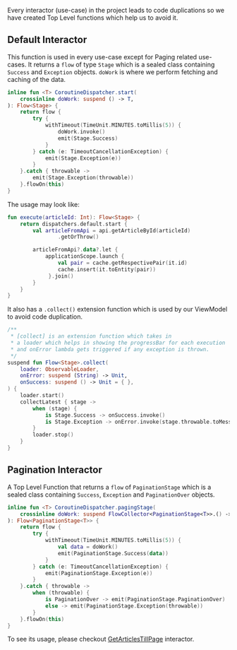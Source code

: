 Every interactor (use-case) in the project leads to code duplications so we have created Top Level functions which help us to avoid it. 

## Default Interactor

This function is used in every use-case except for Paging related use-cases. It returns a `flow` of type `Stage` which is a sealed class containing `Success` and `Exception` objects. `doWork` is where we perform fetching and caching of the data.

```kotlin
inline fun <T> CoroutineDispatcher.start(
    crossinline doWork: suspend () -> T,
): Flow<Stage> {
    return flow {
        try {
            withTimeout(TimeUnit.MINUTES.toMillis(5)) {
                doWork.invoke()
                emit(Stage.Success)
            }
        } catch (e: TimeoutCancellationException) {
            emit(Stage.Exception(e))
        }
    }.catch { throwable ->
        emit(Stage.Exception(throwable))
    }.flowOn(this)
}

```

The usage may look like:
```kotlin
fun execute(articleId: Int): Flow<Stage> {
    return dispatchers.default.start {
        val articleFromApi = api.getArticleById(articleId)
                .getOrThrow()

        articleFromApi?.data?.let {
            applicationScope.launch {
                val pair = cache.getRespectivePair(it.id)
                cache.insert(it.toEntity(pair))
             }.join()
        }
    }
}
```

It also has a `.collect()` extension function which is used by our ViewModel to avoid code duplication.

```kotlin
/**
 * [collect] is an extension function which takes in
 * a loader which helps in showing the progressBar for each execution
 * and onError lambda gets triggered if any exception is thrown.
 */
suspend fun Flow<Stage>.collect(
    loader: ObservableLoader,
    onError: suspend (String) -> Unit,
    onSuccess: suspend () -> Unit = { },
) {
    loader.start()
    collectLatest { stage ->
        when (stage) {
            is Stage.Success -> onSuccess.invoke()
            is Stage.Exception -> onError.invoke(stage.throwable.toMessage)
        }
        loader.stop()
    }
}

```

## Pagination Interactor

A Top Level Function that returns a `flow` of `PaginationStage` which is a sealed class containing `Success`, `Exception` and `PaginationOver` objects.

```kotlin
inline fun <T> CoroutineDispatcher.pagingStage(
    crossinline doWork: suspend FlowCollector<PaginationStage<T>>.() -> T,
): Flow<PaginationStage<T>> {
    return flow {
        try {
            withTimeout(TimeUnit.MINUTES.toMillis(5)) {
                val data = doWork()
                emit(PaginationStage.Success(data))
            }
        } catch (e: TimeoutCancellationException) {
            emit(PaginationStage.Exception(e))
        }
    }.catch { throwable ->
        when (throwable) {
            is PaginationOver -> emit(PaginationStage.PaginationOver)
            else -> emit(PaginationStage.Exception(throwable))
        }
    }.flowOn(this)
}
```

To see its usage, please checkout [GetArticlesTillPage](https://github.com/kasem-sm/SlimeKT/blob/dev/features/article/domain/interactors/src/main/java/kasem/sm/article/domain/interactors/GetPagedArticles.kt) interactor.
